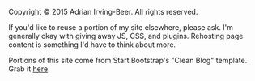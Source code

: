 Copyright © 2015 Adrian Irving-Beer.  All rights reserved.

If you'd like to reuse a portion of my site elsewhere, please ask.  I'm generally okay with giving away JS, CSS, and plugins.  Rehosting page content is something I'd have to think about more.

Portions of this site come from Start Bootstrap's "Clean Blog" template.  Grab it [here](https://github.com/IronSummitMedia/startbootstrap-clean-blog-jekyll).
